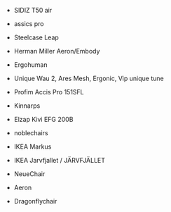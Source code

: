 - SIDIZ T50 air
- assics pro
- Steelcase Leap
- Herman Miller Aeron/Embody
- Ergohuman
- Unique Wau 2, Ares Mesh, Ergonic, Vip   unique tune
- Profim Accis Pro 151SFL
- Kinnarps
- Elzap Kivi EFG 200B
- noblechairs

- IKEA Markus
- IKEA Jarvfjallet / JÄRVFJÄLLET
- NeueChair
- Aeron
- Dragonflychair
